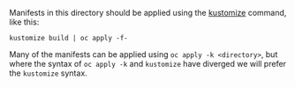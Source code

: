 Manifests in this directory should be applied using the [kustomize][]
command, like this:

```
kustomize build | oc apply -f-
```

Many of the manifests can be applied using `oc apply -k <directory>`, but
where the syntax of `oc apply -k` and `kustomize` have diverged we will
prefer the `kustomize` syntax.

[kustomize]: https://github.com/kubernetes-sigs/kustomize
